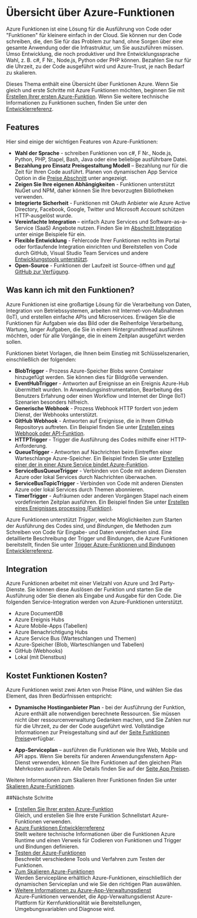 <properties
   pageTitle="Azure Funktionen Übersicht | Microsoft Azure"
   description="Verstehen Sie, wie Azure-Funktionen verwenden, um asynchrone Auslastung in Minuten optimieren."
   services="functions"
   documentationCenter="na"
   authors="mattchenderson"
   manager="erikre"
   editor=""
   tags=""
   keywords="Azure-Funktionen, Funktionen, Ereignisse zu verarbeiten, Webhooks, dynamische berechnen, ohne Server Architektur"/>

<tags
   ms.service="functions"
   ms.devlang="multiple"
   ms.topic="get-started-article"
   ms.tgt_pltfrm="multiple"
   ms.workload="na"
   ms.date="08/29/2016"
   ms.author="cfowler;mahender;glenga"/>
   
   
# <a name="azure-functions-overview"></a>Übersicht über Azure-Funktionen

Azure Funktionen ist eine Lösung für die Ausführung von Code oder "Funktionen" für kleinere einfach in der Cloud. Sie können nur den Code schreiben, die, den Sie für das Problem zur hand, ohne Sorgen über eine gesamte Anwendung oder die Infrastruktur, um Sie auszuführen müssen. Umso Entwicklung, die noch produktiver und Ihre Entwicklungssprache Wahl, z. B. c#, F Nr., Node.js, Python oder PHP können. Bezahlen Sie nur für die Uhrzeit, zu der Code ausgeführt wird und Azure-Trust, je nach Bedarf zu skalieren.

Dieses Thema enthält eine Übersicht über Funktionen Azure. Wenn Sie gleich und erste Schritte mit Azure Funktionen möchten, beginnen Sie mit [Erstellen Ihrer ersten Azure-Funktion](functions-create-first-azure-function.md). Wenn Sie weitere technische Informationen zu Funktionen suchen, finden Sie unter den [Entwicklerreferenz](functions-reference.md).

## <a name="features"></a>Features

Hier sind einige der wichtigen Features von Azure-Funktionen:
    
* **Wahl der Sprache** - schreiben Funktionen von c#, F Nr., Node.js, Python, PHP, Stapel, Bash, Java oder eine beliebige ausführbare Datei.
* **Bezahlung pro Einsatz Preisgestaltung Modell** – Bezahlung nur für die Zeit für Ihren Code ausführt. Planen von dynamischen App Service Option in die [Preise Abschnitt](#pricing) unter angezeigt.  
* **Zeigen Sie Ihre eigenen Abhängigkeiten** - Funktionen unterstützt NuGet und NPM, daher können Sie Ihre bevorzugten Bibliotheken verwenden.  
* **Integrierte Sicherheit** - Funktionen mit OAuth Anbieter wie Azure Active Directory, Facebook, Google, Twitter und Microsoft Account schützen HTTP-ausgelöst wurde.  
* **Vereinfachte Integration** – einfach Azure Services und Software-as-a-Service (SaaS) Angebote nutzen. Finden Sie im [Abschnitt Integration](#integrations) unter einige Beispiele für ein.  
* **Flexible Entwicklung** - Fehlercode Ihrer Funktionen rechts im Portal oder fortlaufende Integration einrichten und Bereitstellen von Code durch GitHub, Visual Studio Team Services und andere [Entwicklungstools unterstützt](../app-service-web/web-sites-deploy.md#deploy-using-an-ide).  
* **Open-Source** - Funktionen der Laufzeit ist Source-öffnen und [auf GitHub zur Verfügung](https://github.com/azure/azure-webjobs-sdk-script).  

## <a name="what-can-i-do-with-functions"></a>Was kann ich mit den Funktionen?

Azure Funktionen ist eine großartige Lösung für die Verarbeitung von Daten, Integration von Betriebssystemen, arbeiten mit Internet-von-Maßnahmen (IoT), und erstellen einfache APIs und Microservices. Erwägen Sie die Funktionen für Aufgaben wie das Bild oder die Reihenfolge Verarbeitung, Wartung, langer Aufgaben, die Sie in einem Hintergrundthread ausführen möchten, oder für alle Vorgänge, die in einem Zeitplan ausgeführt werden sollen. 

Funktionen bietet Vorlagen, die Ihnen beim Einstieg mit Schlüsselszenarien, einschließlich der folgenden:

* **BlobTrigger** - Prozess Azure-Speicher Blobs wenn Container hinzugefügt werden. Sie können dies für Bildgröße verwenden.
* **EventHubTrigger** - Antworten auf Ereignisse an ein Ereignis Azure-Hub übermittelt wurden. In Anwendungsinstrumentation, Bearbeitung des Benutzers Erfahrung oder einen Workflow und Internet der Dinge (IoT) Szenarien besonders hilfreich.
* **Generische Webhook** - Prozess Webhook HTTP fordert von jedem Dienst, der Webhooks unterstützt.
* **GitHub Webhook** - Antworten auf Ereignisse, die in Ihrem GitHub Repositorys auftreten. Ein Beispiel finden Sie unter [Erstellen eines Webhook oder API-Funktion](functions-create-a-web-hook-or-api-function.md).
* **HTTPTrigger** - Trigger die Ausführung des Codes mithilfe einer HTTP-Anforderung.
* **QueueTrigger** - Antworten auf Nachrichten beim Eintreffen einer Warteschlange Azure-Speicher. Ein Beispiel finden Sie unter [Erstellen einer der in einer Azure Service bindet Azure-Funktion](functions-create-an-azure-connected-function.md).
* **ServiceBusQueueTrigger** - Verbinden von Code mit anderen Diensten Azure oder lokal Services durch Nachrichten überwachen. 
* **ServiceBusTopicTrigger** - Verbinden von Code mit anderen Diensten Azure oder lokal Services durch Themen abonnieren. 
* **TimerTrigger** - Aufräumen oder anderen Vorgängen Stapel nach einem vordefinierten Zeitplan ausführen. Ein Beispiel finden Sie unter [Erstellen eines Ereignisses processing (Funktion)](functions-create-an-event-processing-function.md).

Azure Funktionen unterstützt *Trigger*, welche Möglichkeiten zum Starten der Ausführung des Codes sind, und *Bindungen*, die Methoden zum Schreiben von Code für Eingabe- und Daten vereinfachen sind. Eine detaillierte Beschreibung der Trigger und Bindungen, die Azure Funktionen bereitstellt, finden Sie unter [Trigger Azure-Funktionen und Bindungen Entwicklerreferenz](functions-triggers-bindings.md).


## <a name="integrations"></a>Integration

Azure Funktionen arbeitet mit einer Vielzahl von Azure und 3rd Party-Dienste. Sie können diese Auslösen der Funktion und starten Sie die Ausführung oder Sie dienen als Eingabe und Ausgabe für den Code. Die folgenden Service-Integration werden von Azure-Funktionen unterstützt. 

* Azure DocumentDB
* Azure Ereignis Hubs 
* Azure Mobile-Apps (Tabellen)
* Azure Benachrichtigung Hubs
* Azure Service Bus (Warteschlangen und Themen)
* Azure-Speicher (Blob, Warteschlangen und Tabellen) 
* GitHub (Webhooks)
* Lokal (mit Dienstbus)

## <a name="pricing"></a>Kostet Funktionen Kosten?

Azure Funktionen weist zwei Arten von Preise Pläne, und wählen Sie das Element, das Ihren Bedürfnissen entspricht: 

* **Dynamische Hostinganbieter Plan** - bei der Ausführung der Funktion, Azure enthält alle notwendigen berechnete Ressourcen. Sie müssen nicht über ressourcenverwaltung Gedanken machen, und Sie Zahlen nur für die Uhrzeit, zu der der Code ausgeführt wird. Vollständige Informationen zur Preisgestaltung sind auf der [Seite Funktionen Preise](/pricing/details/functions)verfügbar. 

* **App-Serviceplan** – ausführen die Funktionen wie Ihre Web, Mobile und API apps. Wenn Sie bereits für anderen Anwendungsfenstern App-Dienst verwenden, können Sie Ihre Funktionen auf den gleichen Plan Mehrkosten ausführen. Alle Details finden Sie auf der [Seite App Preisen](/pricing/details/app-service/).

Weitere Informationen zum Skalieren Ihrer Funktionen finden Sie unter [Skalieren Azure-Funktionen](functions-scale.md).

##<a name="next-steps"></a>Nächste Schritte

+ [Erstellen Sie Ihrer ersten Azure-Funktion](functions-create-first-azure-function.md)  
Gleich, und erstellen Sie Ihre erste Funktion Schnellstart Azure-Funktionen verwenden. 
+ [Azure Funktionen Entwicklerreferenz](functions-reference.md)  
Stellt weitere technische Informationen über die Funktionen Azure Runtime und einen Verweis für Codieren von Funktionen und Trigger und Bindungen definieren.
+ [Testen der Azure-Funktionen](functions-test-a-function.md)  
Beschreibt verschiedene Tools und Verfahren zum Testen der Funktionen.
+ [Zum Skalieren Azure-Funktionen](functions-scale.md)  
Werden Servicepläne erhältlich Azure-Funktionen, einschließlich der dynamischen Serviceplan und wie Sie den richtigen Plan auswählen. 
+ [Weitere Informationen zu Azure-App-Verwaltungsdienst](../app-service/app-service-value-prop-what-is.md)  
Azure-Funktionen verwendet, die App-Verwaltungsdienst Azure-Plattform für Kernfunktionalität wie Bereitstellungen, Umgebungsvariablen und Diagnose wird. 